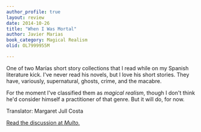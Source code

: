 ```yaml
---
author_profile: true
layout: review
date: 2014-10-26
title: "When I Was Mortal"
author: Javier Marias
book_category: Magical Realism
olid: OL7999955M

---
```


One of two Marías short story collections that I read while on my Spanish literature kick. I've never read his novels, but I love his short stories.
They have, variously, supernatural, ghosts, crime, and the macabre.

For the moment I've classified them as *magical realism*, though I don't think he'd consider himself a practitioner of that genre. But it will do, for now.

Translator: Margaret Jull Costa

[Read the discussion at *Multo*.](https://multoghost.wordpress.com/2014/10/26/what-ive-been-reading-javier-marias/)